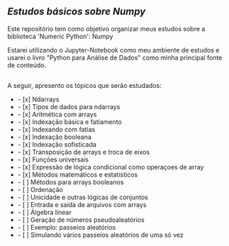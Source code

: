 ## *Estudos básicos sobre Numpy*
<p> Este repositório tem como objetivo organizar meus estudos sobre a biblioteca 'Numeric Python': Numpy </p>
<p> Estarei utilizando o Jupyter-Notebook como meu ambiente de estudos e usarei o livro "Python para Análise de Dados" como minha principal fonte de conteúdo. </p>

##

<p> A seguir, apresento os tópicos que serão estudados: </p>
<ul>
    <li> - [x] Ndarrays </li>
    <li> - [x] Tipos de dados para ndarrays </li>
    <li> - [x] Aritmética com arrays </li>
    <li> - [x] Indexação básica e fatiamento </li>
    <li> - [x] Indexando com fatias </li>
    <li> - [x] Indexação booleana </li>
    <li> - [x] Indexação sofisticada </li>
    <li> - [x] Transposição de arrays e troca de eixos </li>
    <li> - [x] Funções universais </li>
    <li> - [x] Expressão de lógica condicional como operaçoes de array </li>
    <li> - [x] Métodos matemáticos e estatísticos </li>
    <li> - [ ] Métodos para arrays booleanos </li>
    <li> - [ ] Ordenação </li>
    <li> - [ ] Unicidade e outras lógicas de conjuntos </li>
    <li> - [ ] Entrada e saída de arquivos com arrays </li>
    <li> - [ ] Álgebra linear </li>
    <li> - [ ] Geração de números pseudoaleatórios </li>
    <li> - [ ] Exemplo: passeios aleatórios </li>
    <li> - [ ] Simulando vários passeios aleatórios de uma só vez </li>
</ul>

##

